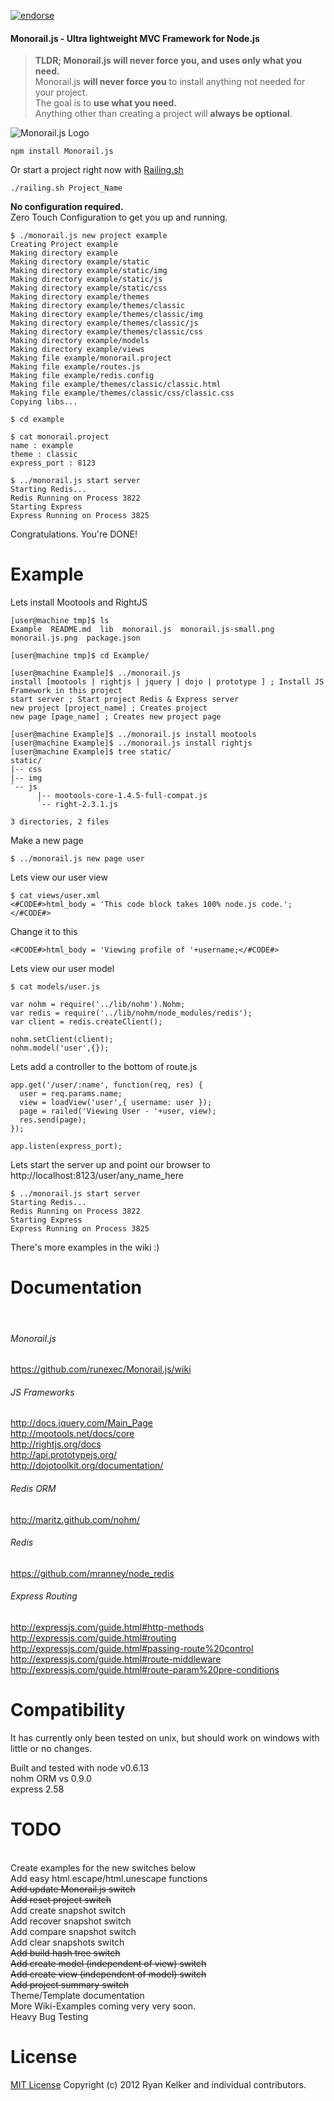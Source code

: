 [![endorse](http://api.coderwall.com/runexec/endorsecount.png)](http://coderwall.com/runexec)
#### Monorail.js - Ultra lightweight MVC Framework for Node.js

>**TLDR; Monorail.js will never force you, and uses only what you need.** <br />
>Monorail.js **will never force you** to install anything not needed for your project. <br />
>The goal is to **use what you need.** <br />
>Anything other than creating a project will **always be optional**. <br />



![Monorail.js Logo](https://github.com/runexec/Monorail.js/raw/master/monorail.js-small.png)

	npm install Monorail.js
	
Or start a project right now with <a href="https://github.com/runexec/Railing.sh">Railing.sh</a>

	./railing.sh Project_Name
	
**No configuration required.**<br />
Zero Touch Configuration to get you up and running.<br />

    $ ./monorail.js new project example
    Creating Project example
    Making directory example
    Making directory example/static
    Making directory example/static/img
    Making directory example/static/js
    Making directory example/static/css
    Making directory example/themes
    Making directory example/themes/classic
    Making directory example/themes/classic/img
    Making directory example/themes/classic/js
    Making directory example/themes/classic/css
    Making directory example/models
    Making directory example/views
    Making file example/monorail.project
    Making file example/routes.js
    Making file example/redis.config
    Making file example/themes/classic/classic.html
    Making file example/themes/classic/css/classic.css
    Copying libs...

    $ cd example

    $ cat monorail.project
    name : example
    theme : classic
    express_port : 8123

    $ ../monorail.js start server
    Starting Redis...
    Redis Running on Process 3822
    Starting Express
    Express Running on Process 3825

Congratulations. You're DONE!<br />

# Example
Lets install Mootools and RightJS

	[user@machine tmp]$ ls 
	Example  README.md  lib  monorail.js  monorail.js-small.png  monorail.js.png  package.json
	
	[user@machine tmp]$ cd Example/
	
	[user@machine Example]$ ../monorail.js
	install [mootools | rightjs | jquery | dojo | prototype ] ; Install JS Framework in this project
	start server ; Start project Redis & Express server
	new project [project_name] ; Creates project
	new page [page_name] ; Creates new project page
	
	[user@machine Example]$ ../monorail.js install mootools
	[user@machine Example]$ ../monorail.js install rightjs 
	[user@machine Example]$ tree static/
	static/
	|-- css
	|-- img
	`-- js
		  |-- mootools-core-1.4.5-full-compat.js
		  `-- right-2.3.1.js

	3 directories, 2 files


Make a new page<br />

	$ ../monorail.js new page user

Lets view our user view<br />

	$ cat views/user.xml 
	<#CODE#>html_body = 'This code block takes 100% node.js code.';</#CODE#>

Change it to this<br />

	<#CODE#>html_body = 'Viewing profile of '+username;</#CODE#>

Lets view our user model<br />

	$ cat models/user.js 
	
	var nohm = require('../lib/nohm').Nohm;
	var redis = require('../lib/nohm/node_modules/redis');
	var client = redis.createClient();
	
	nohm.setClient(client);
	nohm.model('user',{});

Lets add a controller to the bottom of route.js
<br />

	app.get('/user/:name', function(req, res) {
	  user = req.params.name;
	  view = loadView('user',{ username: user });
	  page = railed('Viewing User - '+user, view);
	  res.send(page);
	});

	app.listen(express_port);
      
Lets start the server up and point our browser to http://localhost:8123/user/any_name_here

	$ ../monorail.js start server
	Starting Redis...
	Redis Running on Process 3822
	Starting Express
	Express Running on Process 3825

There's more examples in the wiki :)

# Documentation
<!-- For page#section navigation purposes. -->
<a name="DOCS" style="display:none; visibilty:none;">DOCS Nav page#DOCS</a>
<br />

###### Monorail.js
https://github.com/runexec/Monorail.js/wiki

###### JS Frameworks
http://docs.jquery.com/Main_Page <br />
http://mootools.net/docs/core <br />
http://rightjs.org/docs<br />
http://api.prototypejs.org/ <br />
http://dojotoolkit.org/documentation/ 

###### Redis ORM
http://maritz.github.com/nohm/

###### Redis
https://github.com/mranney/node_redis

###### Express Routing
http://expressjs.com/guide.html#http-methods <br />
http://expressjs.com/guide.html#routing <br />
http://expressjs.com/guide.html#passing-route%20control <br />
http://expressjs.com/guide.html#route-middleware <br />
http://expressjs.com/guide.html#route-param%20pre-conditions <br />
	
# Compatibility
It has currently only been tested on unix, but should work on windows with little or no changes.

Built and tested with node v0.6.13<br />
nohm ORM vs 0.9.0<br />
express 2.58<br />

# TODO
<!-- For page#section navigation purposes. -->
<a name="TODO" style="display:none; visibilty:none;">TODO Nav page#TODO</a>
<br />
Create examples for the new switches below <br />
Add easy html.escape/html.unescape functions <br />
<del>Add update Monorail.js switch</del> <br />
<del>Add reset project switch</del> <br />
Add create snapshot switch <br />
Add recover snapshot switch <br />
Add compare snapshot switch <br />
Add clear snapshots switch <br />
<del>Add build hash tree switch </del><br />
<del>Add create model (independent of view) switch</del> <br />
<del>Add create view (independent of model) switch</del> <br />
<del>Add project summary switch</del> <br />
Theme/Template documentation<br />
More Wiki-Examples coming very very soon.<br />
Heavy Bug Testing<br />


# License

<a href="http://www.opensource.org/licenses/mit-license.php">MIT License</a> Copyright (c) 2012 Ryan Kelker and individual contributors.
